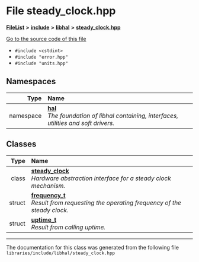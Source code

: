 

# File steady\_clock.hpp



[**FileList**](files.md) **>** [**include**](dir_cba0faac6e93618a6e2539705915bd70.md) **>** [**libhal**](dir_c21661262b37aa135a14febc024e67d7.md) **>** [**steady\_clock.hpp**](libhal_2steady__clock_8hpp.md)

[Go to the source code of this file](libhal_2steady__clock_8hpp_source.md)



* `#include <cstdint>`
* `#include "error.hpp"`
* `#include "units.hpp"`













## Namespaces

| Type | Name |
| ---: | :--- |
| namespace | [**hal**](namespacehal.md) <br>_The foundation of libhal containing, interfaces, utilities and soft drivers._  |


## Classes

| Type | Name |
| ---: | :--- |
| class | [**steady\_clock**](classhal_1_1steady__clock.md) <br>_Hardware abstraction interface for a steady clock mechanism._  |
| struct | [**frequency\_t**](structhal_1_1steady__clock_1_1frequency__t.md) <br>_Result from requesting the operating frequency of the steady clock._  |
| struct | [**uptime\_t**](structhal_1_1steady__clock_1_1uptime__t.md) <br>_Result from calling uptime._  |



















































------------------------------
The documentation for this class was generated from the following file `libraries/include/libhal/steady_clock.hpp`

